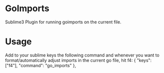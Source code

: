 GoImports
=========
Sublime3 Plugin for running goimports on the current file.

# Usage

Add to your sublime keys the following command and whenever you want to format/automatically adjust imports in the current go file, hit f4:
  { "keys": ["f4"], "command": "go_imports" },
